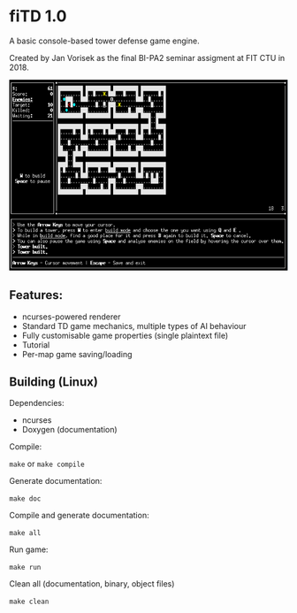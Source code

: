# fiTD 1.0
A basic console-based tower defense game engine.

Created by Jan Vorisek as the final BI-PA2 seminar assigment at FIT CTU in 2018.

![](https://raw.githubusercontent.com/Blokatt/fiTD/master/preview.gif?token=ALoJEeTcusEc2DVtXoxZy1Eyehgz4Ad8ks5cdFqRwA%3D%3D)

Features:
---
- ncurses-powered renderer
- Standard TD game mechanics, multiple types of AI behaviour
- Fully customisable game properties (single plaintext file)
- Tutorial
- Per-map game saving/loading

Building (Linux)
---
Dependencies:
- ncurses
- Doxygen (documentation)


Compile:

`
make
`
or
`
make compile
`

Generate documentation:

`
make doc
`

Compile and generate documentation:

`
make all
`

Run game:

`
make run
`

Clean all (documentation, binary, object files)

`
make clean
`

